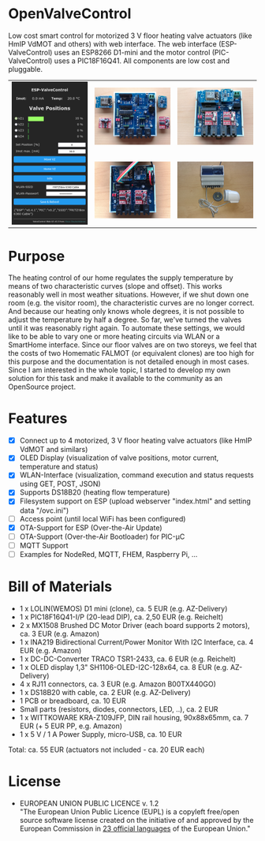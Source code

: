 # OpenValveControl
Low cost smart control for motorized 3 V floor heating valve actuators (like HmIP VdMOT and others) with web interface.
The web interface (ESP-ValveControl) uses an ESP8266 D1-mini and the motor control (PIC-ValveControl) uses a PIC18F16Q41.
All components are low cost and pluggable.

<table>
<tr>
<td rowspan="2"><img src="./Photos/WebUI.png" alt="User Interface" title="Web UI" width="250"/></td>
  <td><img src="./Photos/Assembly-1.jpg" alt="Assembly-1" title="Modules unplugged" width="250"/></td>
  <td><img src="./Photos/Assembly-2.jpg" alt="Assembly-2" title="Modules installed" width="250"/></td>
</tr>  
<tr>
  <td><img src="./Photos/Assembly-3.jpg" alt="Connected OLED and power" title="Adding OLED and power" width="250"/></td>
  <td><img src="./Photos/Assembly-4.jpg" alt="Assembly complete" title="Assembly complete" width="250"/></td>  
</tr>  
</table>


# Purpose
The heating control of our home regulates the supply temperature by means of two characteristic curves (slope and offset). 
This works reasonably well in most weather situations. However, if we shut down one room (e.g. the visitor room), the 
characteristic curves are no longer correct. And because our heating only knows whole degrees, it is not possible 
to adjust the temperature by half a degree. So far, we've turned the valves until it was reasonably right again.
To automate these settings, we would like to be able to vary one or more heating circuits via WLAN or a SmartHome interface.
Since our floor valves are on two storeys, we feel that the costs of two Homematic FALMOT (or equivalent clones) are too 
high for this purpose and the documentation is not detailed enough in most cases.
Since I am interested in the whole topic, I started to develop my own solution for this task and make it available 
to the community as an OpenSource project.

# Features
- [x] Connect up to 4 motorized, 3 V floor heating valve actuators (like HmIP VdMOT and similars)
- [x] OLED Display (visualization of valve positions, motor current, temperature and status)
- [x] WLAN-Interface (visualization, command execution and status requests using GET, POST, JSON)
- [x] Supports DS18B20 (heating flow temperature)
- [x] Filesystem support on ESP (upload webserver "index.html" and setting data "/ovc.ini")
- [ ] Access point (until local WiFi has been configured)
- [x] OTA-Support for ESP (Over-the-Air Update)
- [ ] OTA-Support (Over-the-Air Bootloader) for PIC-µC
- [ ] MQTT Support
- [ ] Examples for NodeRed, MQTT, FHEM, Raspberry Pi, ...

# Bill of Materials
- 1 x LOLIN(WEMOS) D1  mini (clone), ca. 5 EUR (e.g. AZ-Delivery)
- 1 x PIC18F16Q41-I/P (20-lead DIP), ca. 2,50 EUR (e.g. Reichelt)
- 2 x MX1508 Brushed DC Motor Driver (each board supports 2 motors), ca. 3 EUR (e.g. Amazon)
- 1 x INA219 Bidirectional Current/Power Monitor With I2C Interface, ca. 4 EUR (e.g. Amazon)
- 1 x DC-DC-Converter TRACO TSR1-2433, ca. 6 EUR (e.g. Reichelt)
- 1 x OLED display 1,3" SH1106-OLED-I2C-128x64, ca. 8 EUR (e.g. AZ-Delivery)
- 4 x RJ11 connectors, ca. 3 EUR (e.g. Amazon B00TX440GO)
- 1 x DS18B20 with cable, ca. 2 EUR (e.g. AZ-Delivery)
- 1 PCB or breadboard, ca. 10 EUR
- Small parts (resistors, diodes, connectors, LED, ..), ca. 2 EUR
- 1 x WITTKOWARE KRA-Z109JFP, DIN rail housing, 90x88x65mm, ca. 7 EUR (+ 5 EUR PP, e.g. Amazon)
- 1 x 5 V / 1 A Power Supply, micro-USB, ca. 10 EUR

Total: ca. 55 EUR (actuators not included - ca. 20 EUR each)

# License
- EUROPEAN UNION PUBLIC LICENCE v. 1.2 <br>
  "The European Union Public Licence (EUPL) is a copyleft free/open source software license created on the initiative of and approved
  by the European Commission in <a href="https://joinup.ec.europa.eu/collection/eupl/eupl-text-eupl-12">23 official languages</a>
  of the European Union."

